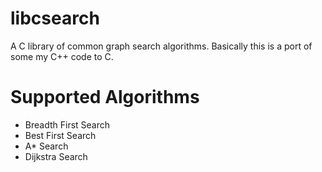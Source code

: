 libcsearch
============

A C library of common graph search algorithms.  Basically this is a port of some my C++ code to C.

Supported Algorithms
====================
* Breadth First Search
* Best First Search
* A* Search
* Dijkstra Search
